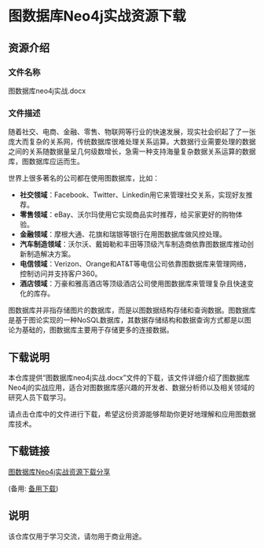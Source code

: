 # 图数据库Neo4j实战资源下载

## 资源介绍

### 文件名称
图数据库neo4j实战.docx

### 文件描述
随着社交、电商、金融、零售、物联网等行业的快速发展，现实社会织起了了一张庞大而复杂的关系网，传统数据库很难处理关系运算。大数据行业需要处理的数据之间的关系随数据量呈几何级数增长，急需一种支持海量复杂数据关系运算的数据库，图数据库应运而生。

世界上很多著名的公司都在使用图数据库，比如：
- **社交领域**：Facebook、Twitter、Linkedin用它来管理社交关系，实现好友推荐。
- **零售领域**：eBay、沃尔玛使用它实现商品实时推荐，给买家更好的购物体验。
- **金融领域**：摩根大通、花旗和瑞银等银行在用图数据库做风控处理。
- **汽车制造领域**：沃尔沃、戴姆勒和丰田等顶级汽车制造商依靠图数据库推动创新制造解决方案。
- **电信领域**：Verizon、Orange和AT&T等电信公司依靠图数据库来管理网络，控制访问并支持客户360。
- **酒店领域**：万豪和雅高酒店等顶级酒店公司使用图数据库来管理复杂且快速变化的库存。

图数据库并非指存储图片的数据库，而是以图数据结构存储和查询数据。图数据库是基于图论实现的一种NoSQL数据库，其数据存储结构和数据查询方式都是以图论为基础的，图数据库主要用于存储更多的连接数据。

## 下载说明

本仓库提供“图数据库neo4j实战.docx”文件的下载，该文件详细介绍了图数据库Neo4j的实战应用，适合对图数据库感兴趣的开发者、数据分析师以及相关领域的研究人员下载学习。

请点击仓库中的文件进行下载，希望这份资源能够帮助你更好地理解和应用图数据库技术。

## 下载链接
[图数据库Neo4j实战资源下载分享](https://pan.quark.cn/s/c27694aa1137) 

(备用: [备用下载](https://pan.baidu.com/s/1co-jfotwpWDRakVOa0ebmg?pwd=1234))

## 说明

该仓库仅用于学习交流，请勿用于商业用途。
